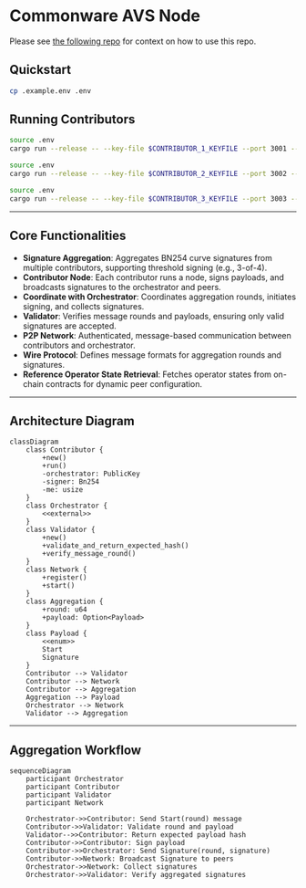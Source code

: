 
# Commonware AVS Node

Please see [the following repo](https://github.com/BreadchainCoop/commonware-avs-router.git) for context on how to use this repo. 

## Quickstart
```sh
cp .example.env .env 
```

## Running Contributors
```bash
source .env
cargo run --release -- --key-file $CONTRIBUTOR_1_KEYFILE --port 3001 --orchestrator orchestrator.json 

source .env
cargo run --release -- --key-file $CONTRIBUTOR_2_KEYFILE --port 3002 --orchestrator orchestrator.json 

source .env
cargo run --release -- --key-file $CONTRIBUTOR_3_KEYFILE --port 3003 --orchestrator orchestrator.json 
```

---

## Core Functionalities

- **Signature Aggregation**: Aggregates BN254 curve signatures from multiple contributors, supporting threshold signing (e.g., 3-of-4).
- **Contributor Node**: Each contributor runs a node, signs payloads, and broadcasts signatures to the orchestrator and peers.
- **Coordinate with Orchestrator**: Coordinates aggregation rounds, initiates signing, and collects signatures.
- **Validator**: Verifies message rounds and payloads, ensuring only valid signatures are accepted.
- **P2P Network**: Authenticated, message-based communication between contributors and orchestrator.
- **Wire Protocol**: Defines message formats for aggregation rounds and signatures.
- **Reference Operator State Retrieval**: Fetches operator states from on-chain contracts for dynamic peer configuration.

---

## Architecture Diagram

```mermaid
classDiagram
    class Contributor {
        +new()
        +run()
        -orchestrator: PublicKey
        -signer: Bn254
        -me: usize
    }
    class Orchestrator {
        <<external>>
    }
    class Validator {
        +new()
        +validate_and_return_expected_hash()
        +verify_message_round()
    }
    class Network {
        +register()
        +start()
    }
    class Aggregation {
        +round: u64
        +payload: Option<Payload>
    }
    class Payload {
        <<enum>>
        Start
        Signature
    }
    Contributor --> Validator
    Contributor --> Network
    Contributor --> Aggregation
    Aggregation --> Payload
    Orchestrator --> Network
    Validator --> Aggregation
```

---

## Aggregation Workflow

```mermaid
sequenceDiagram
    participant Orchestrator
    participant Contributor
    participant Validator
    participant Network

    Orchestrator->>Contributor: Send Start(round) message
    Contributor->>Validator: Validate round and payload
    Validator-->>Contributor: Return expected payload hash
    Contributor->>Contributor: Sign payload
    Contributor->>Orchestrator: Send Signature(round, signature)
    Contributor->>Network: Broadcast Signature to peers
    Orchestrator->>Network: Collect signatures
    Orchestrator->>Validator: Verify aggregated signatures
```
